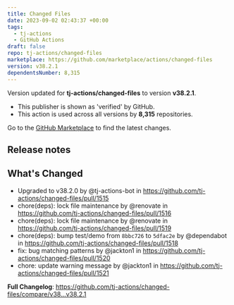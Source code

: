 ```yaml
---
title: Changed Files
date: 2023-09-02 02:43:37 +00:00
tags:
  - tj-actions
  - GitHub Actions
draft: false
repo: tj-actions/changed-files
marketplace: https://github.com/marketplace/actions/changed-files
version: v38.2.1
dependentsNumber: 8,315
---
```



Version updated for **tj-actions/changed-files** to version **v38.2.1**.
- This publisher is shown as 'verified' by GitHub.
- This action is used across all versions by **8,315** repositories.

Go to the [GitHub Marketplace](https://github.com/marketplace/actions/changed-files) to find the latest changes.

## Release notes

## What's Changed
* Upgraded to v38.2.0 by @tj-actions-bot in https://github.com/tj-actions/changed-files/pull/1515
* chore(deps): lock file maintenance by @renovate in https://github.com/tj-actions/changed-files/pull/1516
* chore(deps): lock file maintenance by @renovate in https://github.com/tj-actions/changed-files/pull/1519
* chore(deps): bump test/demo from `8bbc726` to `5dfac2e` by @dependabot in https://github.com/tj-actions/changed-files/pull/1518
* fix: bug matching patterns by @jackton1 in https://github.com/tj-actions/changed-files/pull/1520
* chore: update warning message by @jackton1 in https://github.com/tj-actions/changed-files/pull/1521


**Full Changelog**: https://github.com/tj-actions/changed-files/compare/v38...v38.2.1
